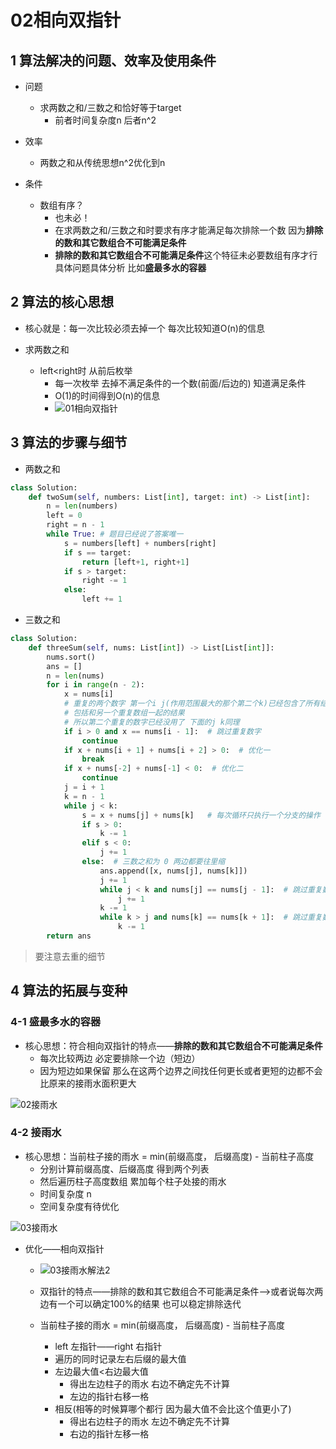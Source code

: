 # 02相向双指针

## 1 算法解决的问题、效率及使用条件

- 问题
  - 求两数之和/三数之和恰好等于target
    - 前者时间复杂度n 后者n^2


- 效率
  - 两数之和从传统思想n^2优化到n

- 条件
  - 数组有序？
    - 也未必！
    - 在求两数之和/三数之和时要求有序才能满足每次排除一个数 因为**排除的数和其它数组合不可能满足条件**
    - **排除的数和其它数组合不可能满足条件**这个特征未必要数组有序才行 具体问题具体分析 比如**盛最多水的容器**


## 2 算法的核心思想

- 核心就是：每一次比较必须去掉一个 每次比较知道O(n)的信息

- 求两数之和
  - left<right时 从前后枚举
    - 每一次枚举 去掉不满足条件的一个数(前面/后边的) 知道满足条件
    - O(1)的时间得到O(n)的信息
    - ![01相向双指针](./02相向双指针.assets/01相向双指针.png)


## 3 算法的步骤与细节

- 两数之和

```python
class Solution:
    def twoSum(self, numbers: List[int], target: int) -> List[int]:
        n = len(numbers)
        left = 0
        right = n - 1
        while True: # 题目已经说了答案唯一
            s = numbers[left] + numbers[right]
            if s == target:
                return [left+1, right+1]
            if s > target:
                right -= 1
            else:
                left += 1
```

- 三数之和

```python
class Solution:
    def threeSum(self, nums: List[int]) -> List[List[int]]:
        nums.sort()
        ans = []
        n = len(nums)
        for i in range(n - 2):
            x = nums[i]
            # 重复的两个数字 第一个i j(作用范围最大的那个第二个k)已经包含了所有结果 
            # 包括和另一个重复数组一起的结果
            # 所以第二个重复的数字已经没用了 下面的j k同理
            if i > 0 and x == nums[i - 1]:  # 跳过重复数字
                continue
            if x + nums[i + 1] + nums[i + 2] > 0:  # 优化一
                break
            if x + nums[-2] + nums[-1] < 0:  # 优化二
                continue
            j = i + 1
            k = n - 1
            while j < k:    
                s = x + nums[j] + nums[k]   # 每次循环只执行一个分支的操作
                if s > 0:
                    k -= 1
                elif s < 0:
                    j += 1
                else:  # 三数之和为 0 两边都要往里缩
                    ans.append([x, nums[j], nums[k]])
                    j += 1
                    while j < k and nums[j] == nums[j - 1]:  # 跳过重复数字
                        j += 1
                    k -= 1
                    while k > j and nums[k] == nums[k + 1]:  # 跳过重复数字
                        k -= 1
        return ans
```

> 要注意去重的细节

## 4 算法的拓展与变种

### 4-1 盛最多水的容器

- 核心思想：符合相向双指针的特点——**排除的数和其它数组合不可能满足条件**
  - 每次比较两边 必定要排除一个边（短边）
  - 因为短边如果保留 那么在这两个边界之间找任何更长或者更短的边都不会比原来的接雨水面积更大

![02接雨水](./02相向双指针.assets/02接雨水.png)

### 4-2 接雨水

- 核心思想：当前柱子接的雨水 = min(前缀高度， 后缀高度) - 当前柱子高度
  - 分别计算前缀高度、后缀高度 得到两个列表
  - 然后遍历柱子高度数组 累加每个柱子处接的雨水
  - 时间复杂度 n
  - 空间复杂度有待优化

![03接雨水](./02相向双指针.assets/03接雨水.png)

- 优化——相向双指针

  - ![03接雨水解法2](./02相向双指针.assets/03接雨水解法2.png)

  - 双指针的特点——排除的数和其它数组合不可能满足条件——>或者说每次两边有一个可以确定100%的结果 也可以稳定排除迭代
  - 当前柱子接的雨水 = min(前缀高度， 后缀高度) - 当前柱子高度
    - left 左指针——right 右指针
    - 遍历的同时记录左右后缀的最大值
    - 左边最大值<右边最大值
      - 得出左边柱子的雨水 右边不确定先不计算
      - 左边的指针右移一格
    - 相反(相等的时候算哪个都行 因为最大值不会比这个值更小了)
      - 得出右边柱子的雨水 左边不确定先不计算
      - 右边的指针左移一格